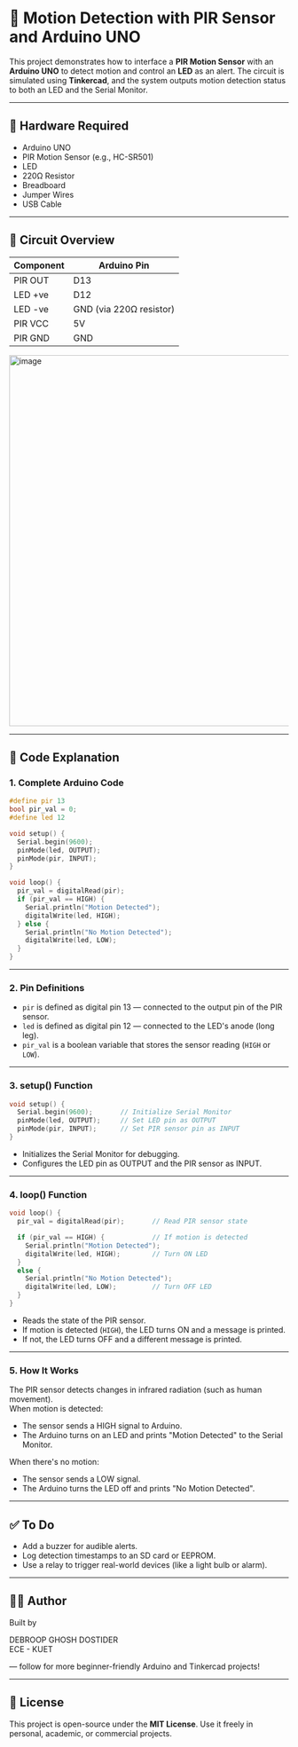 # 🚨 Motion Detection with PIR Sensor and Arduino UNO

This project demonstrates how to interface a **PIR Motion Sensor** with an **Arduino UNO** to detect motion and control an **LED** as an alert. The circuit is simulated using **Tinkercad**, and the system outputs motion detection status to both an LED and the Serial Monitor.

---

## 🔧 Hardware Required

- Arduino UNO  
- PIR Motion Sensor (e.g., HC-SR501)  
- LED  
- 220Ω Resistor  
- Breadboard  
- Jumper Wires  
- USB Cable  

---

## 🔌 Circuit Overview

| Component | Arduino Pin |
|----------|-------------|
| PIR OUT  | D13         |
| LED +ve  | D12         |
| LED -ve  | GND (via 220Ω resistor) |
| PIR VCC  | 5V          |
| PIR GND  | GND         |

<img width="773" height="669" alt="image" src="https://github.com/user-attachments/assets/9b485d81-3733-4790-868e-5803f515a4ab" />


---

## 🧠 Code Explanation

### 1. Complete Arduino Code

```cpp
#define pir 13 
bool pir_val = 0;
#define led 12

void setup() {
  Serial.begin(9600);
  pinMode(led, OUTPUT);
  pinMode(pir, INPUT);
}

void loop() {
  pir_val = digitalRead(pir);
  if (pir_val == HIGH) {
    Serial.println("Motion Detected");
    digitalWrite(led, HIGH);
  } else {
    Serial.println("No Motion Detected");
    digitalWrite(led, LOW);
  }
}
```

---

### 2. Pin Definitions

- `pir` is defined as digital pin 13 — connected to the output pin of the PIR sensor.  
- `led` is defined as digital pin 12 — connected to the LED's anode (long leg).  
- `pir_val` is a boolean variable that stores the sensor reading (`HIGH` or `LOW`).

---

### 3. setup() Function

```cpp
void setup() {
  Serial.begin(9600);       // Initialize Serial Monitor
  pinMode(led, OUTPUT);     // Set LED pin as OUTPUT
  pinMode(pir, INPUT);      // Set PIR sensor pin as INPUT
}
```

- Initializes the Serial Monitor for debugging.  
- Configures the LED pin as OUTPUT and the PIR sensor as INPUT.

---

### 4. loop() Function

```cpp
void loop() {
  pir_val = digitalRead(pir);       // Read PIR sensor state

  if (pir_val == HIGH) {            // If motion is detected
    Serial.println("Motion Detected");
    digitalWrite(led, HIGH);        // Turn ON LED
  } 
  else {
    Serial.println("No Motion Detected");
    digitalWrite(led, LOW);         // Turn OFF LED
  }
}
```

- Reads the state of the PIR sensor.  
- If motion is detected (`HIGH`), the LED turns ON and a message is printed.  
- If not, the LED turns OFF and a different message is printed.

---

### 5. How It Works

The PIR sensor detects changes in infrared radiation (such as human movement).  
When motion is detected:
- The sensor sends a HIGH signal to Arduino.  
- The Arduino turns on an LED and prints "Motion Detected" to the Serial Monitor.  

When there's no motion:
- The sensor sends a LOW signal.  
- The Arduino turns the LED off and prints "No Motion Detected".

---

## ✅ To Do

- Add a buzzer for audible alerts.  
- Log detection timestamps to an SD card or EEPROM.  
- Use a relay to trigger real-world devices (like a light bulb or alarm).

---

## 🧑‍💻 Author

Built by 
<p>
DEBROOP GHOSH DOSTIDER <br>
ECE - KUET
</p>
— follow for more beginner-friendly Arduino and Tinkercad projects!

---

## 📄 License

This project is open-source under the **MIT License**. Use it freely in personal, academic, or commercial projects.
